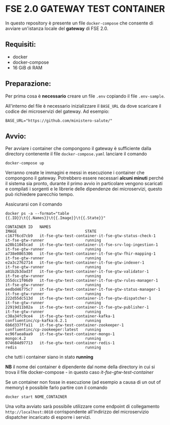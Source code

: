 # FSE 2.0 GATEWAY TEST CONTAINER

In questo repository è presente un file `docker-compose` che consente di avviare un'istanza locale del **gateway** di FSE 2.0.

## Requisiti:
* docker
* docker-compose
* 16 GiB di RAM

## Preparazione:

Per prima cosa è **necessario** creare un file `.env` copiando il file `.env-sample`.

All'interno del file è necessario inizializzare il `BASE_URL` da dove scaricare il codice dei microservizi del gateway.
Ad esempio:

    BASE_URL="https://github.com/ministero-salute/"

## Avvio:

Per avviare i container che compongono il gateway è sufficiente dalla directory contenente il file `docker-compose.yaml` lanciare il comando 

    docker-compose up

Verranno create le immagini e messi in esecuzione i container che compongono il gateway.
Potrebbero essere necessari **alcuni minuti** perché il sistema sia pronto, durante il primo avvio in particolare vengono scaricati e compilati i sorgenti e le librerie delle dipendenze dei microservizi, questo può richiedere parecchio tempo.

Assicurarsi con il comando
    
    docker ps -a --format="table {{.ID}}\t{{.Names}}\t{{.Image}}\t{{.State}}"

```
CONTAINER ID   NAMES                                                   IMAGE                              STATE
c167f6cd7cb9   it-fse-gtw-test-container-it-fse-gtw-status-check-1     it-fse-gtw-runner                  running
a20b11045cad   it-fse-gtw-test-container-it-fse-srv-log-ingestion-1    it-fse-gtw-runner                  running
a738e0865306   it-fse-gtw-test-container-it-fse-gtw-fhir-mapping-1     it-fse-gtw-runner                  running
e2a3c2762714   it-fse-gtw-test-container-it-fse-gtw-indexer-1          it-fse-gtw-runner                  running
a81b2b3dad3f   it-fse-gtw-test-container-it-fse-gtw-validator-1        it-fse-gtw-runner                  running
355dcc1f06d9   it-fse-gtw-test-container-it-fse-gtw-rules-manager-1    it-fse-gtw-runner                  running
eedbd46775c7   it-fse-gtw-test-container-it-fse-gtw-status-manager-1   it-fse-gtw-runner                  running
222d55dc513d   it-fse-gtw-test-container-it-fse-gtw-dispatcher-1       it-fse-gtw-runner                  running
22919d11b02a   it-fse-gtw-test-container-it-fse-gtw-publisher-1        it-fse-gtw-runner                  running
c38a34fc9ce4   it-fse-gtw-test-container-kafka-1                       confluentinc/cp-kafka:6.2.1        running
6b6d337ffa11   it-fse-gtw-test-container-zookeeper-1                   confluentinc/cp-zookeeper:latest   running
ec96faea0aa9   it-fse-gtw-test-container-mongo-1                       mongo:4.2                          running
074684d97713   it-fse-gtw-test-container-redis-1                       redis                              running
```

che tutti i container siano in stato **running**

**NB** il nome dei container è dipendente dal nome della directory in cui si trova il file docker-compose - in questo caso *it-fse-gtw-test-container*

Se un container non fosse in esecuzione (ad esempio a causa di un out of memory) è possibile farlo partire con il comando

    docker start NOME_CONTAINER

Una volta avviato sarà possibile utilizzare come endpoint di collegamento `http://localhost:8010` corrispondente all'indirizzo del microservizio dispatcher incaricato di esporre i servizi.